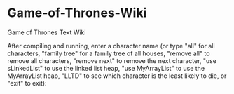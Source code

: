 # Game-of-Thrones-Wiki
Game of Thrones Text Wiki

After compiling and running, enter a character name (or type "all" for all characters, "family tree" for a family tree of all houses, "remove all" to remove all characters, "remove next" to remove the next character, "use sLinkedList" to use the linked list heap, "use MyArrayList" to use the MyArrayList heap, "LLTD" to see which character is the least likely to die, or "exit" to exit):
